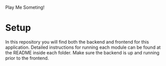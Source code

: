 Play Me Someting!

# Setup

In this repository you will find both the backend and frontend for this application. Detailed instructions for running each module can be found at the README inside each folder. Make sure the backend is up and running prior to the frontend.